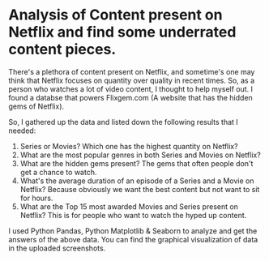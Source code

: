 # Analysis of Content present on Netflix and find some underrated content pieces.

There's a plethora of content present on Netflix, and sometime's one may think that Netflix focuses on quantity over quality in recent times.
So, as a person who watches a lot of video content, I thought to help myself out. I found a databse that powers Flixgem.com
(A website that has the hidden gems of Netflix).

So, I gathered up the data and listed down the following results that I needed:
1. Series or Movies? Which one has the highest quantity on Netflix?
2. What are the most popular genres in both Series and Movies on Netflix?
3. What are the hidden gems present? The gems that often people don't get a chance to watch.
4. What's the average duration of an episode of a Series and a Movie on Netflix? Because obviously we want the best content but not want to sit for hours.
5. What are the Top 15 most awarded Movies and Series present on Netflix? This is for people who want to watch the hyped up content.

I used Python Pandas, Python Matplotlib & Seaborn to analyze and get the answers of the above data. You can find the graphical visualization of data in the 
uploaded screenshots.
